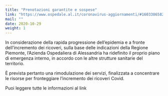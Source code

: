 ```yaml
---
title: "Prenotazioni garantite e sospese"
link: "https://www.ospedale.al.it/coronavirus-aggiornamenti/#1603386582230-0318c844-fcfc"
mail: ""
date: 2020-10-29
weight: 1
---
```


In considerazione della rapida progressione dell’epidemia e a fronte dell’incremento dei ricoveri, sulla base delle indicazioni della Regione Piemonte, l’Azienda Ospedaliera di Alessandria ha ridefinito il proprio piano di emergenza interno, in accordo con le altre strutture sanitarie del territorio.

È prevista pertanto una rimodulazione dei servizi, finalizzata a concentrare le risorse per fronteggiare l’incremento dei ricoveri Covid.

Puoi leggere tutte le informazioni al link
